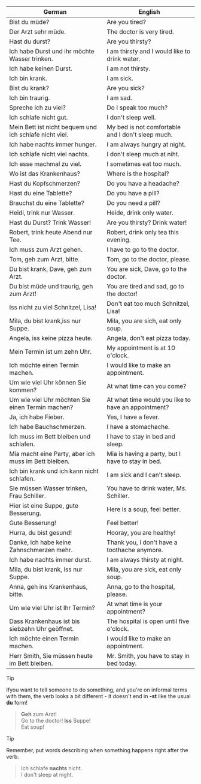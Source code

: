 | German | English |
|--------|---------|
| Bist du müde? | Are you tired? |
| Der Arzt sehr müde. | The doctor is very tired. |
| Hast du durst? | Are you thirsty? |
| Ich habe Durst und ihr möchte Wasser trinken. | I am thirsty and I would like to drink water. |
| Ich habe keinen Durst. | I am not thirsty. |
| Ich bin krank. | I am sick. |
| Bist du krank? | Are you sick? |
| Ich bin traurig. | I am sad. |
| Spreche ich zu viel? | Do I speak too much? |
| Ich schlafe nicht gut. | I don't sleep well. |
| Mein Bett ist nicht bequem und ich schlafe nicht viel. | My bed is not comfortable and I don't sleep much. |
| Ich habe nachts immer hunger. | I am always hungry at night. |
| Ich schlafe nicht viel nachts. | I don't sleep much at niht. |
| Ich esse machmal zu viel. | I sometimes eat too much. |
| Wo ist das Krankenhaus? | Where is the hospital? |
| Hast du Kopfschmerzen? | Do you have a headache? |
| Hast du eine Tablette? | Do you have a pill? |
| Brauchst du eine Tablette? | Do you need a pill? |
| Heidi, trink nur Wasser. | Heide, drink only water. |
| Hast du Durst? Trink Wasser! | Are you thirsty? Drink water! |
| Robert, trink heute Abend nur Tee. | Robert, drink only tea this evening. |
| Ich muss zum Arzt gehen. | I have to go to the doctor. |
| Tom, geh zum Arzt, bitte. | Tom, go to the doctor, please. |
| Du bist krank, Dave, geh zum Arzt. | You are sick, Dave, go to the doctor. |
| Du bist müde und traurig, geh zum Arzt! | You are tired and sad, go to the doctor! |
| Iss nicht zu viel Schnitzel, Lisa! | Don't eat too much Schnitzel, Lisa! |
| Mila, du bist krank,iss nur Suppe. | Mila, you are sich, eat only soup. |
| Angela, iss keine pizza heute. | Angela, don't eat pizza today. |
| Mein Termin ist um zehn Uhr. | My appointment is at 10 o'clock. |
| Ich möchte einen Termin machen. | I would like to make an appointment. |
| Um wie viel Uhr können Sie kommen? | At what time can you come? |
| Um wie viel Uhr möchten Sie einen Termin machen? | At what time would you like to have an appointment? |
| Ja, ich habe Fieber. | Yes, I have a fever. |
| Ich habe Bauchschmerzen. | I have a stomachache. |
| Ich muss im Bett bleiben und schlafen. | I have to stay in bed and sleep. |
| Mia macht eine Party, aber ich muss im Bett bleiben. | Mia is having a party, but I have to stay in bed. |
| Ich bin krank und ich kann nicht schlafen. | I am sick and I can't sleep. |
| Sie müssen Wasser trinken, Frau Schiller. | You have to drink water, Ms. Schiller. |
| Hier ist eine Suppe, gute Besserung. | Here is a soup, feel better. |
| Gute Besserung! | Feel better! |
| Hurra, du bist gesund! | Hooray, you are healthy! |
| Danke, ich habe keine Zahnschmerzen mehr. | Thank you, I don't have a toothache anymore. |
| Ich habe nachts immer durst. | I am always thirsty at night. |
| Mila, du bist krank, iss nur Suppe. | Mila, you are sick, eat only soup. |
| Anna, geh ins Krankenhaus, bitte. | Anna, go to the hospital, please. |
| Um wie viel Uhr ist Ihr Termin? | At what time is your appointment? |
| Dass Krankenhaus ist bis siebzehn Uhr geöffnet. | The hospital is open until five o'clock. |
| Ich möchte einen Termin machen. | I would like to make an appointment. |
| Herr Smith, Sie müssen heute im Bett bleiben. | Mr. Smith, you have to stay in bed today. |

> [!TIP]
> Ifyou want to tell someone to do something, and you're on informal terms with them, the verb looks a bit different - it doesn't end in **-st** like the usual **du** form!

> **Geh** zum Arzt!<br>Go to the doctor!
> **Iss** Suppe!<br>Eat soup!

> [!TIP]
> Remember, put words describing when something happens right after the verb.

> Ich schlafe **nachts** nicht.<br>I don't sleep at night.  
